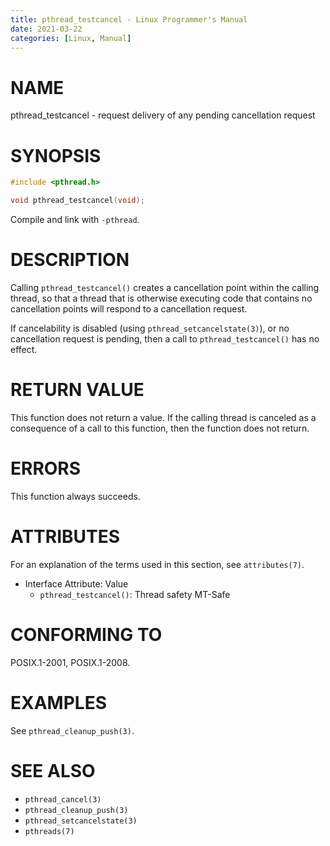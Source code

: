 ```yaml
---
title: pthread_testcancel - Linux Programmer's Manual
date: 2021-03-22
categories: [Linux, Manual]
---
```


# NAME

pthread_testcancel - request delivery of any pending cancellation request

# SYNOPSIS

```c
#include <pthread.h>

void pthread_testcancel(void);
```

Compile and link with `-pthread`.

# DESCRIPTION

Calling `pthread_testcancel()` creates a cancellation point within the calling thread, so that a thread that is otherwise executing code that contains no cancellation points will respond to a cancellation request.

If cancelability is disabled (using `pthread_setcancelstate(3)`), or no cancellation request is pending, then a call to `pthread_testcancel()` has no effect.

# RETURN VALUE

This function does not return a value. If the calling thread is canceled as a consequence of a call to this function, then the function does not return.

# ERRORS

This function always succeeds.

# ATTRIBUTES

For an explanation of the terms used in this section, see `attributes(7)`.

- Interface Attribute: Value
  - `pthread_testcancel()`: Thread safety MT-Safe

# CONFORMING TO

POSIX.1-2001, POSIX.1-2008.

# EXAMPLES

See `pthread_cleanup_push(3)`.

# SEE ALSO

- `pthread_cancel(3)`
- `pthread_cleanup_push(3)`
- `pthread_setcancelstate(3)`
- `pthreads(7)`
